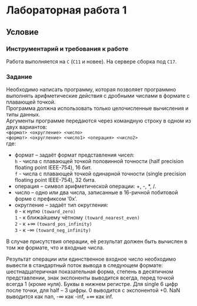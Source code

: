 # Лабораторная работа 1

## Условие

### Инструментарий и требования к работе
Работа выполняется на `C` (`C11` и новее). На сервере сборка под `C17`.

### Задание
Необходимо написать программу, которая позволяет программно выполнять арифметические действия с дробными числами в формате с плавающей точкой.  
Программа должна использовать только целочисленные вычисления и типы данных.  
Аргументы программе передаются через командную строку в одном из двух вариантов:  
`<формат> <округление> <число>`  
`<формат> <округление> <число1> <операция> <число2>`  
где:  
* формат – задаёт формат представления чисел:  
`h` - числа с плавающей точкой половинной точности (half precision floating point IEEE-754), 16 бит.  
`f` - числа с плавающей точкой одинарной точности (single precision floating point IEEE-754), 32 бита.  
* операция – символ арифметической операции: +, -, *, /.  
* число – одно или два числа, записанные в 16-ричной побитовой форме с префиксом ‘0x’.  
* округление – задаёт тип округления:  
`0` - к нулю `(toward_zero)`  
`1` - к ближайшему чётному `(toward_nearest_even)`  
`2` - к +∞ `(toward_pos_infinity)`  
`3` - к -∞ `(toward_neg_infinity)`  

В случае присутствия операции, её результат должен быть вычислен в том же формате, что и входные числа.  

Результат операции или единственное входное число необходимо вывести в стандартный поток вывода в следующем формате: шестнадцатеричная показательная форма, степень в десятичном представлении, знак экспоненты выводится всегда, перед точкой всегда 1 (кроме нуля). Буквы в нижнем регистре. Для single 6 цифр после точки, для half – 3 цифры. 0 выводится с экспонентой +0. NaN выводится как nan, -∞ как -inf, +∞ как inf.  
